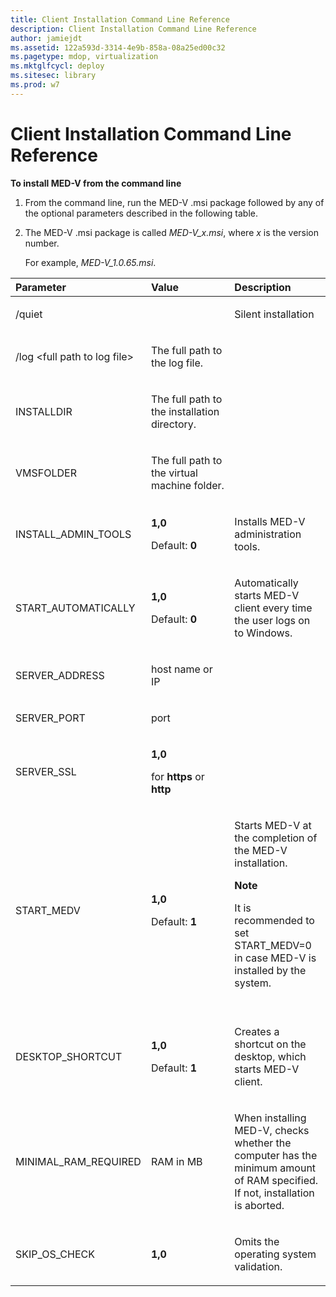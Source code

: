 ```yaml
---
title: Client Installation Command Line Reference
description: Client Installation Command Line Reference
author: jamiejdt
ms.assetid: 122a593d-3314-4e9b-858a-08a25ed00c32
ms.pagetype: mdop, virtualization
ms.mktglfcycl: deploy
ms.sitesec: library
ms.prod: w7
---
```



# Client Installation Command Line Reference


**To install MED-V from the command line**

1.  From the command line, run the MED-V .msi package followed by any of the optional parameters described in the following table.

2.  The MED-V .msi package is called *MED-V\_x.msi*, where *x* is the version number.

    For example, *MED-V\_1.0.65.msi*.

<table>
<colgroup>
<col width="33%" />
<col width="33%" />
<col width="33%" />
</colgroup>
<thead>
<tr class="header">
<th align="left">Parameter</th>
<th align="left">Value</th>
<th align="left">Description</th>
</tr>
</thead>
<tbody>
<tr class="odd">
<td align="left"><p>/quiet</p></td>
<td align="left"><p></p></td>
<td align="left"><p>Silent installation</p></td>
</tr>
<tr class="even">
<td align="left"><p>/log &lt;full path to log file&gt;</p></td>
<td align="left"><p>The full path to the log file.</p></td>
<td align="left"><p></p></td>
</tr>
<tr class="odd">
<td align="left"><p>INSTALLDIR</p></td>
<td align="left"><p>The full path to the installation directory.</p></td>
<td align="left"><p></p></td>
</tr>
<tr class="even">
<td align="left"><p>VMSFOLDER</p></td>
<td align="left"><p>The full path to the virtual machine folder.</p></td>
<td align="left"><p></p></td>
</tr>
<tr class="odd">
<td align="left"><p>INSTALL_ADMIN_TOOLS</p></td>
<td align="left"><p><strong>1,0</strong></p>
<p>Default: <strong>0</strong></p></td>
<td align="left"><p>Installs MED-V administration tools.</p></td>
</tr>
<tr class="even">
<td align="left"><p>START_AUTOMATICALLY</p></td>
<td align="left"><p><strong>1,0</strong></p>
<p>Default: <strong>0</strong></p></td>
<td align="left"><p>Automatically starts MED-V client every time the user logs on to Windows.</p></td>
</tr>
<tr class="odd">
<td align="left"><p>SERVER_ADDRESS</p></td>
<td align="left"><p>host name or IP</p></td>
<td align="left"><p></p></td>
</tr>
<tr class="even">
<td align="left"><p>SERVER_PORT</p></td>
<td align="left"><p>port</p></td>
<td align="left"><p></p></td>
</tr>
<tr class="odd">
<td align="left"><p>SERVER_SSL</p></td>
<td align="left"><p><strong>1,0</strong></p>
<p>for <strong>https</strong> or <strong>http</strong></p></td>
<td align="left"><p></p></td>
</tr>
<tr class="even">
<td align="left"><p>START_MEDV</p></td>
<td align="left"><p><strong>1,0</strong></p>
<p>Default: <strong>1</strong></p></td>
<td align="left"><p>Starts MED-V at the completion of the MED-V installation.</p>
<div class="alert">
<strong>Note</strong>  
<p>It is recommended to set START_MEDV=0 in case MED-V is installed by the system.</p>
</div>
<div>
 
</div></td>
</tr>
<tr class="odd">
<td align="left"><p>DESKTOP_SHORTCUT</p></td>
<td align="left"><p><strong>1,0</strong></p>
<p>Default: <strong>1</strong></p></td>
<td align="left"><p>Creates a shortcut on the desktop, which starts MED-V client.</p></td>
</tr>
<tr class="even">
<td align="left"><p>MINIMAL_RAM_REQUIRED</p></td>
<td align="left"><p>RAM in MB</p></td>
<td align="left"><p>When installing MED-V, checks whether the computer has the minimum amount of RAM specified. If not, installation is aborted.</p></td>
</tr>
<tr class="odd">
<td align="left"><p>SKIP_OS_CHECK</p></td>
<td align="left"><p><strong>1,0</strong></p></td>
<td align="left"><p>Omits the operating system validation.</p></td>
</tr>
</tbody>
</table>

 

 

 





